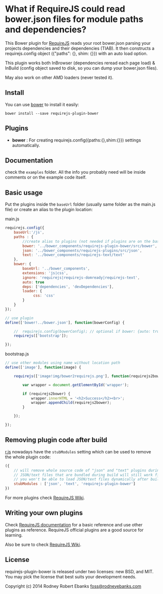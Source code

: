 # What if RequireJS could read bower.json files for module paths and dependencies?

This Bower plugin for [RequireJS](http://requirejs.org) reads your root bower.json parsing your projects dependencies and their dependencies (TIAB).  It then constructs a requirejs.config object ({"paths": {}, shim: {}}) with an auto load option.

This plugin works both InBrowser (dependencies reread each page load) & InBuild (config object saved to disk, so you can dump your bower.json files). 

May also work on other AMD loaders (never tested it).

## Install

You can use [bower](http://bower.io/) to install it easily:

```
bower install --save requirejs-plugin-bower
```

## Plugins

 - **bower** : For creating requirejs.config({paths:{},shim:{}}) settings automatically.


## Documentation

check the `examples` folder. All the info you probably need will be inside
comments or on the example code itself.


## Basic usage

Put the plugins inside the `baseUrl` folder (usually same folder as the main.js
file) or create an alias to the plugin location:

main.js
```main.js
requirejs.config({
    baseUrl:'/js',
    paths : {
        //create alias to plugins (not needed if plugins are on the baseUrl)
        bower: '../bower_components/requirejs-plugin-bower/src/bower',
        json: '../bower_components/requirejs-plugins/src/json',
        text: '../bower_components/requirejs-text/text'
    },
    bower: {
        baseUrl: '../bower_components',
        extensions: 'js|css',
        ignore: 'requirejs|requirejs-domready|requirejs-text',
        auto: true
        deps: ['dependencies', 'devDependencies'],
        loader: {
             css: 'css'
        }
    }
});

// use plugin 
define(['bower!../bower.json'], function(bowerConfig) {

    //  requirejs.config(bowerConfig); // optional if bower: {auto: true}
    requirejs(['bootstrap']);

});
```
bootstrap.js
```bootstrap.js
// use other modules using name without location path
define(['image'], function(image) {

    requirejs(['image!img/bower2requirejs.png'], function(requirejs2bower) {

        var wrapper = document.getElementById('wrapper');

        if (requirejs2bower) {
            wrapper.innerHTML = '<h2>Success</h2><br>';
            wrapper.appendChild(requirejs2bower);
        }

    });

});
```

## Removing plugin code after build

[r.js](https://github.com/jrburke/r.js/blob/master/build/example.build.js)
nowadays have the `stubModules` setting which can be used to remove the whole
plugin code:

```js
({
    // will remove whole source code of "json" and "text" plugins during build
    // JSON/text files that are bundled during build will still work fine but
    // you won't be able to load JSON/text files dynamically after build
    stubModules : ['json', 'text', 'requirejs-plugin-bower']
})
```

For more plugins check [RequireJS Wiki](https://github.com/jrburke/requirejs/wiki/Plugins).

## Writing your own plugins

Check [RequireJS documentation](http://requirejs.org/docs/plugins.html) for
a basic reference and use other plugins as reference. RequireJS official
plugins are a good source for learning.

Also be sure to check [RequireJS Wiki](https://github.com/jrburke/requirejs/wiki/Plugins).

## License

requirejs-plugin-bower is released under two licenses: new BSD, and MIT. You may pick the
license that best suits your development needs.

Copyright (c) 2014 Rodney Robert Ebanks foss@rodneyebanks.com
